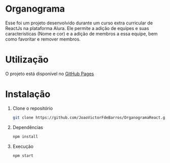 # Organograma

Esse foi um projeto desenvolvido durante um curso extra curricular de ReactJs na plataforma Alura. Ele permite a adição de equipes e suas caracteristicas (Nome e cor) e a adição de membros a essa equipe, bem como favoritar e remover membros.

# Utilização
O projeto está disponível no [GitHub Pages](https://joaovictorfdebarros.github.io/OrganogramaReact/)

# Instalação
1. Clone o repositório
    ```bash
    git clone https://github.com/JoaoVictorFdeBarros/OrganogramaReact.git
    ```
2. Dependências
    ```bash
    npm install
    ```
3. Execução
    ```bash 
    npm start
    ```
